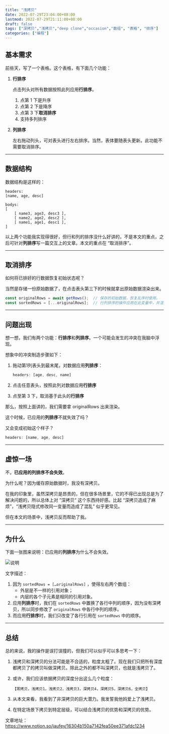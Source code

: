 ```yaml
---
title: "浅拷贝"
date: 2022-07-29T23:04:00+08:00
lastmod: 2022-07-29T21:11:00+08:00
draft: false
tags: ["深拷贝","浅拷贝","deep clone","occasion","数组", "表格", "排序"]
categories: ["编程"]
---
```


## 基本需求

前些天，写了一个表格。这个表格，有下面几个功能：

1. **行排序**
    
    点击列头对所有数据按照此列应用**行排序**。
    
    1. 点第 1 下是升序
    2. 点第 2 下是降序
    3. 点第 3 下**取消排序**
    4. 支持多列排序
2. **列排序**
    
    左右拖动列头，可对表头进行左右排序。当然，表体要随表头更新。此功能不需要取消排序。
    
-----
## 数据结构

数据结构是这样的：

```
headers: 
[name, age, desc]

bodys:
[
    [ name3, age3, desc3 ],
    [ name2, age2, desc2 ],
    [ name1, age1, desc1 ],
]
```

以上两个功能我实现得很好，但行和列的排序没什么好讲的，不是本文的重点，之后可针对**列排序**写一篇交互上的文章。本文的重点在 “取消排序”。

-----
## 取消排序

如何将已排好的行数据恢复初始状态呢？

当然是存储一份原始数据了，在点击表头第三下的时候就拿出原始数据渲染出来。

```jsx
const originalRows = await getRows();  // 保存的初始数据，恢复乱序时使用。
const sortedRows = [...originalRows];  // 行列排序的操作应用在此变量中，并渲染此变量在页面中。
```
-----
## 问题出现

想一想，我们有两个功能：**行排序**和**列排序**。一个可能会发生的冲突在我脑中浮现。

想象中的冲突制造步骤如下：

1. 拖动第1列表头到最末尾，对数据应用**列排序**：
    
    ```jsx
    headers: [age, desc, name]
    ```
    
2. 点击任意表头，按照此列对数据应用**行排序**
3. 点至第 3 下，取消基于此头的**行排序**

那么，按照上面讲的，我们需要拿 originalRows 出来渲染。

这个时候，已应用的**列排序**不就失效了吗？

又会变成初始这个样子？

```jsx
headers: [name, age, desc]
```

-----
## 虚惊一场

不，**已应用的列排序不会失效**。

为什么呢？因为缓存原始数据时，我没有深拷贝。

在我的印象里，虽然深拷贝是昂贵的，但在很多场景里，它的不得已出现总是为了解决问题的，所以总体上对 ”深拷贝“ 这个东西持好感。比起 “深拷贝造成了麻烦”，“浅拷贝隐式修改同一变量而造成了混乱” 似乎更常见。

但在本文的场景中，浅拷贝反而帮助了我。

-----
## 为什么
下面一张图来说明：已应用的**列排序**为什么不会失效。

![说明](/post-images/shallow-copy.png)

文字描述：
1. 因为 `sortedRows = […originalRows]` ，使得左右两个数组：
    * 外层是不一样的引用对象；
    * 内层的各个子元素是相同的引用对象。
2. 应用**列排序**时，我们在 `sortedRows` 中置换了各行中列的顺序，因为没有深拷贝，所以同步修改了 `originalRows` 中各行中列的顺序。
3. 而应用**行排序**时，我们只改变了各行引用在 `sortedRows` 中的顺序。

-----
## 总结

总的来说，我的操作是误打误撞的，但我们可以似乎可以多思考一下：

1. 浅拷贝和深拷贝的分法可能是不合适的，粒度太粗了。现在我们只把所有深度都拷贝了的拷贝叫做深拷贝。除此之外的都不叫深拷贝，也就是浅拷贝了。
2. 或许，我们应该依据拷贝的深度分出这么几个粒度：
    
    `【零拷贝，浅拷贝1，浅拷贝2，浅拷贝3，深拷贝4，深拷贝5，深拷贝6，全拷贝】`
    
3. 从本文来看，我看到了非深拷贝的巨大潜力。我发誓我他妈爱上了浅拷贝。
4. 在特定场景下拷贝到特定层级，可以结合浅拷贝的优势和深拷贝的优势。

文章地址：https://www.notion.so/jaufey/16304b150a7142fea50ee371afdc1234